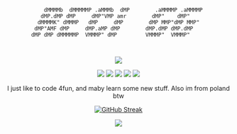 <div align="center">
<pre><code>
    dMMMMb  dMMMMMP .aMMMb  dMP        .aMMMMP .aMMMMP 
   dMP.dMP dMP     dMP"VMP amr        dMP"    dMP"     
  dMMMMK" dMMMP   dMP     dMP        dMP MMP"dMP MMP"  
 dMP"AMF dMP     dMP.aMP dMP        dMP.dMP dMP.dMP    
dMP dMP dMMMMMP  VMMMP" dMP         VMMMP"  VMMMP"     
                                                       
</code></pre>

<p align="center">
  <img src="https://discord.c99.nl/widget/theme-4/1326906424873193586.png">
</p>

<p align="center">
  <img src="https://komarev.com/ghpvc/?username=r3ci-gg&label=Profile%20views&color=000000&style=for-the-badge"/>
  <img src="https://img.shields.io/github/followers/r3ci-gg?color=black&style=for-the-badge&logo=github&label=Follows"/>
  <img src="https://img.shields.io/github/stars/r3ci-gg?color=black&style=for-the-badge&logo=github&label=Stars"/>
  <img src="https://img.shields.io/badge/Site-x?style=for-the-badge&label=getlime.xyz&color=000000&link=https%3A%2F%2Fgetlime.xyz"/>
  <img src="https://img.shields.io/badge/Bio-x?style=for-the-badge&label=fakecrime.bio%2Fr3ci&color=000000&link=https%3A%2F%2Ffakecime.bio%2Fr3ci"/>
</p>


<p align="center">
  I just like to code 4fun, and maby learn some new stuff. Also im from poland btw
</p>

[![GitHub Streak](https://streak-stats.demolab.com?user=r3ci-gg&theme=transparent&hide_border=true&date_format=M%20j%5B%2C%20Y%5D&dates=EBEBEB&excludeDaysLabel=EBEBEB&border=EBEBEB&stroke=EBEBEB&ring=EBEBEB&fire=EB0000&currStreakNum=EBEBEB&sideNums=EBEBEB&currStreakLabel=EBEBEB&sideLabels=EBEBEB)](https://git.io/streak-stats)

<p align="center">
  <img src="https://github-readme-stats.vercel.app/api/wakatime?username=r3ci&style=for-the-badge">
</p>
